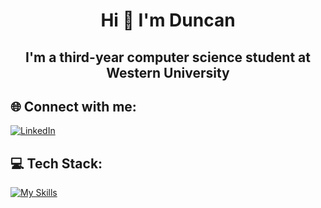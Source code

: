 <h1 align="center">Hi 👋 I'm Duncan</h1>

<h2 align="center"> I'm a third-year computer science student at Western University</h2>

## 🌐 Connect with me:
[![LinkedIn](https://skillicons.dev/icons?i=linkedin)](https://www.linkedin.com/in/duncan-finlayson/)

## 💻 Tech Stack:
[![My Skills](https://skillicons.dev/icons?i=js,html,css,ts,react,tailwind,java,py,nextjs)](https://skillicons.dev)
